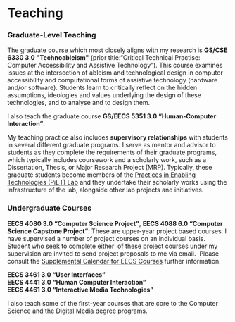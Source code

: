 # Teaching

### Graduate-Level Teaching
The graduate course which most closely aligns with my research is **GS/CSE 6330 3.0 "Technoableism"** (prior title:“Critical Technical Practise: Computer Accessibility and Assistive Technology”). This course examines issues at the intersection of ableism and  technological design in computer accessibility and computational forms of assistive technology (hardware and/or software). Students learn to critically reflect on the hidden assumptions, ideologies and values underlying the design of these technologies, and to analyse and to design them.

I also teach the graduate course **GS/EECS 5351 3.0 “Human-Computer Interaction”**.

My teaching practice also includes **supervisory relationships** with students in several different graduate programs.  I serve as mentor and advisor to students as they complete the requirements of their graduate programs, which typically includes coursework and a scholarly work, such as a Dissertation, Thesis, or Major Research Project (MRP).  Typically, these graduate students become members of the [Practices in Enabling Technologies (PiET) Lab](https://piet.apps01.yorku.ca/) and they undertake their scholarly works using the infrastructure of the lab, alongside other lab projects and initiatives.
### Undergraduate Courses

**EECS 4080 3.0 “Computer Science Project”**, **EECS 4088 6.0 “Computer Science Capstone Project”**: These are upper-year project based courses. I have supervised a number of project courses on an individual basis.  Student who seek to complete either  of these project courses under my supervision are invited to send project proposals to me via email.  Please consult the [Supplemental Calendar for EECS Courses](http://eecs.lassonde.yorku.ca/current-students/undergrads-courses/) further information.

**EECS 3461 3.0 “User Interfaces”**  
**EECS 4441 3.0 “Human Computer Interaction”**   
**EECS 4461 3.0 “Interactive Media Technologies”** 

I also teach some of the first-year courses that are core to the Computer Science and the Digital Media degree programs.